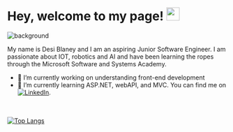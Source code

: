 
# Hey, welcome to my page! <img src="https://raw.githubusercontent.com/MartinHeinz/MartinHeinz/master/wave.gif" width="30px">
![background](https://user-images.githubusercontent.com/68390087/95216662-55d3ef00-07c0-11eb-9d55-920f280622d6.jpg)

My name is Desi Blaney and I am an aspiring Junior Software Engineer. I am passionate about IOT, robotics and AI and have been learning the ropes through the Microsoft Software and Systems Academy.
- 🔭 I’m currently working on understanding front-end development 
- 🌱 I’m currently learning ASP.NET, webAPI, and MVC.
You can find me on [![LinkedIn][2.2]][2].

<br></br>
[![Top Langs](https://github-readme-stats.vercel.app/api/top-langs/?username=bubblezdb)](https://github.com/bubblezdb/github-readme-stats)

[2.2]: https://raw.githubusercontent.com/MartinHeinz/MartinHeinz/master/linkedin-3-16.png 

[2]: https://www.linkedin.com/in/desiblaney/




